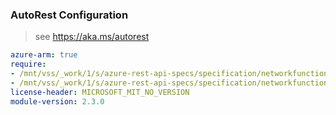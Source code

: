 ### AutoRest Configuration

> see https://aka.ms/autorest

``` yaml
azure-arm: true
require:
- /mnt/vss/_work/1/s/azure-rest-api-specs/specification/networkfunction/resource-manager/readme.md
- /mnt/vss/_work/1/s/azure-rest-api-specs/specification/networkfunction/resource-manager/readme.go.md
license-header: MICROSOFT_MIT_NO_VERSION
module-version: 2.3.0

```